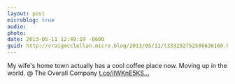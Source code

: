 ```yaml
---
layout: post
microblog: true
audio: 
photo: 
date: 2013-05-11 12:49:19 -0600
guid: http://craigmcclellan.micro.blog/2013/05/11/t333292752588636160.html
---
```

My wife's home town actually has a cool coffee place now. Moving up in the world. @ The Overall Company [t.co/ilWKnE5KS...](http://t.co/ilWKnE5KSe)
